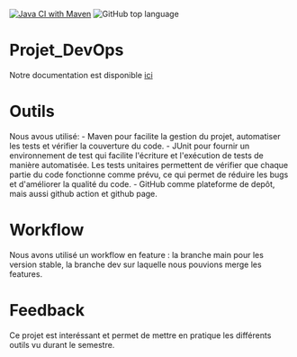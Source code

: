 [![Java CI with Maven](https://github.com/Berenguier/Projet_DevOps/actions/workflows/maven.yml/badge.svg?branch=dev)](https://github.com/Berenguier/Projet_DevOps/actions/workflows/maven.yml) <img alt="GitHub top language" src="https://img.shields.io/github/languages/top/Berenguier/Projet_DevOps?style=plastic">
# Projet_DevOps

Notre documentation est disponible <a href="https://berenguier.github.io/Projet_DevOps/" pattern="_blank">ici</a>

# Outils

Nous avous utilisé: - Maven pour facilite la gestion du projet, automatiser les tests et vérifier la couverture du code.
                    - JUnit pour fournir un environnement de test qui facilite l'écriture et l'exécution de tests de manière automatisée. Les tests unitaires permettent                       de vérifier que chaque partie du code fonctionne comme prévu, ce qui permet de réduire les bugs et d'améliorer la qualité du code.
                    - GitHub comme plateforme de depôt, mais aussi github action et github page.
# Workflow

Nous avons utilisé un workflow en feature : la branche main pour les version stable, la branche dev sur laquelle nous pouvions merge les features.

# Feedback

Ce projet est interéssant et permet de mettre en pratique les différents outils vu durant le semestre.

